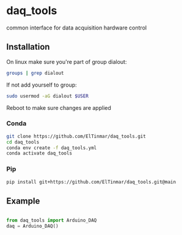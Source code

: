 # daq_tools
common interface for data acquisition hardware control 

## Installation

On linux make sure you're part of group dialout:
```bash
groups | grep dialout
```

If not add yourself to group:
```bash
sudo usermod -aG dialout $USER
```

Reboot to make sure changes are applied

### Conda

```bash
git clone https://github.com/ElTinmar/daq_tools.git
cd daq_tools
conda env create -f daq_tools.yml
conda activate daq_tools
```

### Pip

```bash
pip install git+https://github.com/ElTinmar/daq_tools.git@main
```

## Example

```python

from daq_tools import Arduino_DAQ
daq = Arduino_DAQ()
```